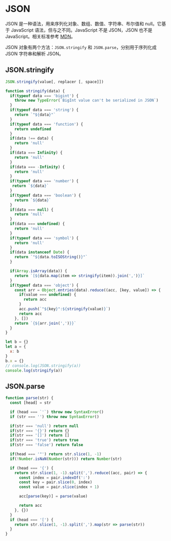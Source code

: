 # JSON

JSON 是一种语法，用来序列化对象、数组、数值、字符串、布尔值和 null。它基于 JavaScript 语法，但与之不同。JavaScript 不是 JSON，JSON 也不是 JavaScript。相关标准参考 [MDN](https://developer.mozilla.org/zh-CN/docs/Web/JavaScript/Reference/Global_Objects/JSON)。

JSON 对象有两个方法：`JSON.stringify` 和 `JSON.parse`，分别用于序列化成 JSON 字符串和解析 JSON。

## JSON.stringify

```javascript
JSON.stringify(value[, replacer [, space]])
```

```javascript
function stringify(data) {
  if(typeof data === 'bigint') {
    throw new TypeError(`BigInt value can't be serialized in JSON`)
  } 
  if(typeof data === 'string') {
    return `"${data}"`
  } 
  if(typeof data === 'function') {
    return undefined
  }
  if(data !== data) {
    return 'null'
  }
  if(data === Infinity) {
    return 'null'
  }
  if(data === -Infinity) {
    return 'null'
  }
  if(typeof data === 'number') {
   return `${data}`
  }
  if(typeof data === 'boolean') {
    return `${data}`
  }
  if(data === null) {
    return 'null'
  }
  if(data === undefined) {
    return 'null'
  }
  if(typeof data === 'symbol') {
    return 'null'
  }
  if(data instanceof Date) {
    return `"${data.toISOString()}"`
  }

  if(Array.isArray(data)) {
    return `[${data.map(item => stringify(item)).join(',')}]`
  }
  if(typeof data === 'object') {
    const arr = Object.entries(data).reduce((acc, [key, value]) => {
      if(value === undefined) {
        return acc
      }
      acc.push(`"${key}":${stringify(value)}`)
      return acc
    }, [])
    return `{${arr.join(',')}}`
  }
}

let b = {}
let a = {
  x: b
}
b.x = {}
// console.log(JSON.stringify(a))
console.log(stringify(a))
```



## JSON.parse



```javascript
function parse(str) {
  const [head] = str

  if (head === `'`) throw new SyntaxError()
  if (str === '') throw new SyntaxError()

  if(str === 'null') return null
  if(str === '{}') return {}
  if(str === '[]') return []
  if(str === 'true') return true
  if(str === 'false') return false

  if(head === '"') return str.slice(1, -1)
  if(!Number.isNaN(Number(str))) return Number(str)

  if (head === '{') {
    return str.slice(1, -1).split(',').reduce((acc, pair) => {
      const index = pair.indexOf(':')
      const key = pair.slice(0, index)
      const value = pair.slice(index + 1)

      acc[parse(key)] = parse(value)

      return acc
    }, {})
  }
  if (head === '[') {
    return str.slice(1, -1).split(',').map(str => parse(str))
  }
}
```

